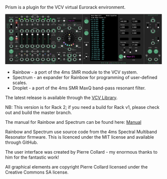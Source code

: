 Prism is a plugin for the VCV virtual Eurorack environment.

![All](./doc/all.jpg)

* Rainbow - a port of the 4ms SMR module to the VCV system.
* Spectrum - an expander for Rainbow for programming of user-defined scales.
* Droplet - a port of the 4ms SMR MaxQ band-pass resonant filter.

The latest release is available through the [VCV Library](https://library.vcvrack.com/?brand=Prism). 

NB: This version is for Rack 2; if you need a build for Rack v1, please check out and build the master branch.

The manual for Rainbow and Spectrum can be found here: [Manual](https://github.com/SteveRussell33/Prism/blob/master/doc/PrismUM.pdf)

Rainbow and Spectrum use source code from the 4ms Spectral Multiband Resonator firmware. This is licenced under the MIT license and available through GitHub.

The user interface was created by Pierre Collard - my enormous thanks to him for the fantastic work!

All graphical elements are copyright Pierre Collard licensed under the Creative Commons SA license.
